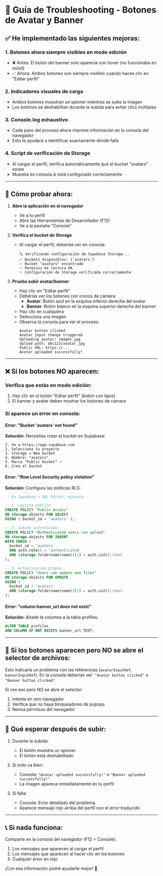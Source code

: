 # 🔧 Guía de Troubleshooting - Botones de Avatar y Banner

## ✅ He implementado las siguientes mejoras:

### 1. **Botones ahora siempre visibles en modo edición**
- ❌ Antes: El botón del banner solo aparecía con hover (no funcionaba en móvil)
- ✅ Ahora: Ambos botones son siempre visibles cuando haces clic en "Editar perfil"

### 2. **Indicadores visuales de carga**
- Ambos botones muestran un spinner mientras se sube la imagen
- Los botones se deshabilitan durante la subida para evitar clics múltiples

### 3. **Console.log exhaustivo**
- Cada paso del proceso ahora imprime información en la consola del navegador
- Esto te ayudará a identificar exactamente dónde falla

### 4. **Script de verificación de Storage**
- Al cargar el perfil, verifica automáticamente que el bucket "avatars" existe
- Muestra en consola si está configurado correctamente

---

## 🧪 Cómo probar ahora:

1. **Abre la aplicación en el navegador**
   - Ve a tu perfil
   - Abre las Herramientas de Desarrollador (F12)
   - Ve a la pestaña "Console"

2. **Verifica el bucket de Storage**
   - Al cargar el perfil, deberías ver en consola:
     ```
     🔍 Verificando configuración de Supabase Storage...
     ✅ Buckets disponibles: ['avatars']
     ✅ Bucket "avatars" encontrado
     ✅ Permisos de lectura OK
     ✨ Configuración de Storage verificada correctamente
     ```

3. **Prueba subir avatar/banner**
   - Haz clic en "Editar perfil"
   - Deberías ver los botones con íconos de cámara:
     - **Avatar**: Botón azul en la esquina inferior derecha del avatar
     - **Banner**: Botón blanco en la esquina superior derecha del banner
   - Haz clic en cualquiera
   - Selecciona una imagen
   - Observa la consola para ver el proceso:
     ```
     Avatar button clicked
     Avatar input change triggered
     Uploading avatar: imagen.jpg
     Upload path: abc123/avatar.jpg
     Public URL: https://...
     Avatar uploaded successfully!
     ```

---

## ❌ Si los botones NO aparecen:

### Verifica que estás en modo edición:
1. Haz clic en el botón "Editar perfil" (botón con lápiz)
2. El banner y avatar deben mostrar los botones de cámara

### Si aparece un error en consola:

#### Error: "Bucket 'avatars' not found"
**Solución:** Necesitas crear el bucket en Supabase:
```
1. Ve a https://app.supabase.com
2. Selecciona tu proyecto
3. Storage > New bucket
4. Nombre: "avatars"
5. Marca "Public bucket" ✅
6. Crea el bucket
```

#### Error: "Row Level Security policy violation"
**Solución:** Configura las políticas RLS:
```sql
-- En Supabase > SQL Editor, ejecuta:

-- 1. Lectura pública
CREATE POLICY "Public Access"
ON storage.objects FOR SELECT
USING ( bucket_id = 'avatars' );

-- 2. Subida autenticada
CREATE POLICY "Authenticated users can upload"
ON storage.objects FOR INSERT
WITH CHECK (
  bucket_id = 'avatars' 
  AND auth.role() = 'authenticated'
  AND (storage.foldername(name))[1] = auth.uid()::text
);

-- 3. Actualización propia
CREATE POLICY "Users can update own files"
ON storage.objects FOR UPDATE
USING (
  bucket_id = 'avatars' 
  AND (storage.foldername(name))[1] = auth.uid()::text
);
```

#### Error: "column banner_url does not exist"
**Solución:** Añade la columna a la tabla profiles:
```sql
ALTER TABLE profiles 
ADD COLUMN IF NOT EXISTS banner_url TEXT;
```

---

## 📱 Si los botones aparecen pero NO se abre el selector de archivos:

Esto indicaría un problema con las referencias (`avatarInputRef`, `bannerInputRef`). 
En la consola deberías ver: `"Avatar button clicked"` o `"Banner button clicked"`.

Si ves eso pero NO se abre el selector:
1. Intenta en otro navegador
2. Verifica que no haya bloqueadores de popups
3. Revisa permisos del navegador

---

## 🎯 Qué esperar después de subir:

1. Durante la subida:
   - El botón muestra un spinner
   - El botón está deshabilitado
   
2. Si todo va bien:
   - Consola: `"Avatar uploaded successfully!"` o `"Banner uploaded successfully!"`
   - La imagen aparece inmediatamente en tu perfil
   
3. Si falla:
   - Consola: Error detallado del problema
   - Aparece mensaje rojo arriba del perfil con el error traducido

---

## 📞 Si nada funciona:

Comparte en la consola del navegador (F12 > Console):
1. Los mensajes que aparecen al cargar el perfil
2. Los mensajes que aparecen al hacer clic en los botones
3. Cualquier error en rojo

¡Con esa información podré ayudarte mejor! 🚀
